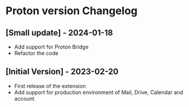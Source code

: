 # Proton version Changelog

## [Small update] - 2024-01-18

- Add support for Proton Bridge
- Refactor the code

## [Initial Version] - 2023-02-20

- First release of the extension
- Add support for production environment of Mail, Drive, Calendar and account
